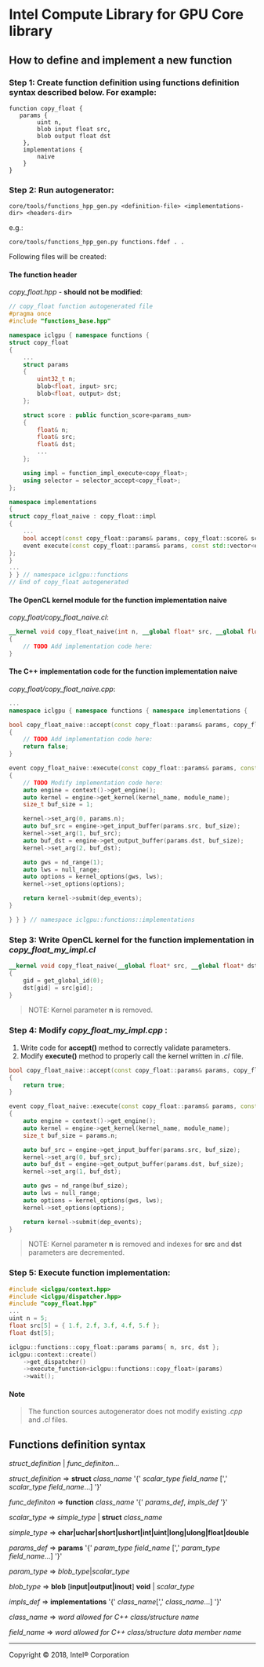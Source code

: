 # Intel Compute Library for GPU Core library

## How to define and implement a new function

### Step 1: Create function definition using functions definition syntax described below. For example:

```
function copy_float {
   params {
        uint n,
        blob input float src,
        blob output float dst
    },
    implementations {
        naive
    }
}
```

### Step 2: Run autogenerator:

```shellscript
core/tools/functions_hpp_gen.py <definition-file> <implementations-dir> <headers-dir>
```

e.g.:

```shellscript
core/tools/functions_hpp_gen.py functions.fdef . .
```

Following files will be created:

#### The function header

_copy_float.hpp_ - **should not be modified**:

```cpp
// copy_float function autogenerated file
#pragma once
#include "functions_base.hpp"

namespace iclgpu { namespace functions {
struct copy_float
{
    ...
    struct params
    {
        uint32_t n;
        blob<float, input> src;
        blob<float, output> dst;
    };

    struct score : public function_score<params_num>
    {
        float& n;
        float& src;
        float& dst;
        ...
    };

    using impl = function_impl_execute<copy_float>;
    using selector = selector_accept<copy_float>;
};

namespace implementations
{
struct copy_float_naive : copy_float::impl
{
    ...
    bool accept(const copy_float::params& params, copy_float::score& score) override;
    event execute(const copy_float::params& params, const std::vector<event>& dep_events) override;
};
}
...
} } // namespace iclgpu::functions
// End of copy_float autogenerated
```

#### The **OpenCL** kernel module for the function implementation **naive**

_copy_float/copy_float_naive.cl_:

```opencl
__kernel void copy_float_naive(int n, __global float* src, __global float* dst)
{
    // TODO Add implementation code here:
}
```

#### The C++ implementation code for the function implementation **naive**

_copy_float/copy_float_naive.cpp_:

```cpp
...
namespace iclgpu { namespace functions { namespace implementations {

bool copy_float_naive::accept(const copy_float::params& params, copy_float::score& score)
{
    // TODO Add implementation code here:
    return false;
}

event copy_float_naive::execute(const copy_float::params& params, const std::vector<event>& dep_events)
{
    // TODO Modify implementation code here:
    auto engine = context()->get_engine();
    auto kernel = engine->get_kernel(kernel_name, module_name);
    size_t buf_size = 1;

    kernel->set_arg(0, params.n);
    auto buf_src = engine->get_input_buffer(params.src, buf_size);
    kernel->set_arg(1, buf_src);
    auto buf_dst = engine->get_output_buffer(params.dst, buf_size);
    kernel->set_arg(2, buf_dst);

    auto gws = nd_range(1);
    auto lws = null_range;
    auto options = kernel_options(gws, lws);
    kernel->set_options(options);

    return kernel->submit(dep_events);
}

} } } // namespace iclgpu::functions::implementations
```

### Step 3: Write OpenCL kernel for the function implementation in _copy_float_my_impl.cl_

```opencl
__kernel void copy_float_naive(__global float* src, __global float* dst)
{
    gid = get_global_id(0);
    dst[gid] = src[gid];
}
```

> NOTE: Kernel parameter **n** is removed.

### Step 4: Modify _copy_float_my_impl.cpp_ :

  1. Write code for **accept()** method to correctly validate parameters.
  2. Modify **execute()** method to properly call the kernel written in _.cl_ file.

```cpp
bool copy_float_naive::accept(const copy_float::params& params, copy_float::score& score)
{
    return true;
}

event copy_float_naive::execute(const copy_float::params& params, const std::vector<event>& dep_events)
{
    auto engine = context()->get_engine();
    auto kernel = engine->get_kernel(kernel_name, module_name);
    size_t buf_size = params.n;

    auto buf_src = engine->get_input_buffer(params.src, buf_size);
    kernel->set_arg(0, buf_src);
    auto buf_dst = engine->get_output_buffer(params.dst, buf_size);
    kernel->set_arg(1, buf_dst);

    auto gws = nd_range(buf_size);
    auto lws = null_range;
    auto options = kernel_options(gws, lws);
    kernel->set_options(options);

    return kernel->submit(dep_events);
}
```

> NOTE: Kernel parameter **n** is removed and indexes for **src** and **dst** parameters are decremented.

### Step 5: Execute function implementation:

```cpp
#include <iclgpu/context.hpp>
#include <iclgpu/dispatcher.hpp>
#include "copy_float.hpp"
...
uint n = 5;
float src[5] = { 1.f, 2.f, 3.f, 4.f, 5.f };
float dst[5];

iclgpu::functions::copy_float::params params{ n, src, dst };
iclgpu::context::create()
    ->get_dispatcher()
    ->execute_function<iclgpu::functions::copy_float>(params)
    ->wait();
```

#### Note

> The function sources autogenerator does not modify existing _.cpp_ and _.cl_ files.

## Functions definition syntax

*struct_definition* | *func_definiton*...

*struct_definition* => **struct** *class_name* '{' *scalar_type* *field_name* [',' *scalar_type* *field_name*...] '}'

*func_definiton* => **function** *class_name* '{' *params_def*, *impls_def* '}'

*scalar_type* => *simple_type* | **struct** *class_name*

*simple_type* => **char|uchar|short|ushort|int|uint|long|ulong|float|double**

*params_def* => **params** '{' *param_type* *field_name* [',' *param_type* *field_name*...] '}'

*param_type* => *blob_type*|*scalar_type*

*blob_type* => **blob** [**input|output|inout**] **void** | *scalar_type*

*impls_def* => **implementations** '{' *class_name*[',' *class_name*...] '}'

*class_name* => *word allowed for C++ class/structure name*

*field_name* => *word allowed for C++ class/structure data member name*

---

Copyright &copy; 2018, Intel&reg; Corporation
